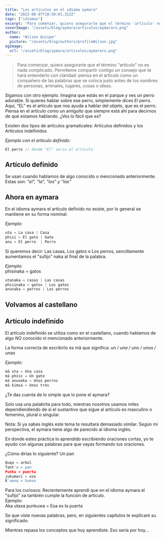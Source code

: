 ```yaml
---
title: "Los articulos en el idioma aymara"
date: "2023-08-07T10:30:01.322Z"
tags: ["idiomas"]
excerpt: "Para comenzar, quiero asegurarte que el término 'artículo' no es nada complicado. Permíteme compartir contigo un consejo que te hará entenderlo con claridad: piensa en el artículo como un compañero de las palabras que se coloca justo antes de los nombres de personas, animales, lugares, cosas o ideas."
coverImage: "/assets/blog/aymara/articulos/aymararu.png"
author:
  name: "Wilson Quispe"
  picture: "/assets/blog/authors/profileWilson.jpg"
ogImage:
  url: "/assets/blog/aymara/articulos/aymararu.png"
---
```


> Para comenzar, quiero asegurarte que el término "artículo" no es nada complicado. Permíteme compartir contigo un consejo que te hará entenderlo con claridad: piensa en el artículo como un compañero de las palabras que se coloca justo antes de los nombres de personas, animales, lugares, cosas o ideas.

Sigamos con otro ejemplo. Imagina que estás en el parque y ves un perro adorable. Si quieres hablar sobre ese perro, simplemente dices <span class="blockquote-blue-title">El perro</span>. Aquí, <span class="blockquote-red-title">"EL"</span> es el artículo que nos ayuda a hablar del objeto, que es el perro. Piensa en el artículo como un amiguito que siempre está ahí para decirnos de qué estamos hablando. ¿Ves lo fácil que es?

Existen dos tipos de artículos gramaticales: <span class="blockquote-blue-title">Artículos definidos</span> y los <span class="blockquote-purple-title">Artículos indefinidos</span>

<em>Ejemplo con el artículo definido:</em>

```js
El perro // donde "El" seria el artículo
```

## Artículo definido

Se usan cuando hablamos de algo conocido o mencionado anteriormente. Estas son: <em>"el", "la", "los" y "las"</em>

## Ahora en aymara

En el idioma aymara el artículo definido no existe, por lo general se mantiene en su forma nominal.

<em>Ejemplo:</em>

```js
uta = La casa | Casa
phisi = El gato | Gato
anu = El perro  | Perro
```

Si queremos decir: Las casas, Los gatos o Los perros, sencillamente aumentamos el "sufijo" <span class="blockquote-purple-title">naka</span> al final de la palabra.

<em>Ejemplo:</em>
<br>
<span class="blockquote-red-title">phisi</span><span class="blockquote-purple-title">naka</span> = <span class="blockquote-red-title">gato</span><span class="blockquote-purple-title">s</span>

```js
utanaka = casas | Las casas
phisinaka = gatos | Los gatos
anunaka = perros | Los perros
```

## Volvamos al castellano

## Artículo indefinido

El artículo indefinido se utiliza como en el castellano, cuando hablamos de algo <em>NO</em> conocido ni mencionado anteriormente.

La forma correcta de escribirlo es <span class="blockquote-red-title">mä</span> que significa: <em>un / una / uno / unos / unas</em>

<em>Ejemplo:</em>

```js
mä uta = Una casa
mä phisi = Un gato
mä anunaka = Unos perros
mä kimsa = Unos tres
```

¿Te das cuenta de lo simple que lo pone el aymara?

Solo usa una palabrita para todo, mientras nosotros usamos miles dependiendiendo de si el sustantivo que sigue al artículo es masculino o femenino, plural o singular.

<p class="blockquote-red"><span class="blockquote-red-title">Nota:</span> Si ya sabes inglés este tema te resultará demasiado similar. Según mi perspectiva, el aymara tiene algo de parecido al idioma inglés. </p>

En donde estes práctica lo aprendido escribiendo oraciones cortas, yo te ayudo con algunas palabras para que vayas formando tus oraciones.

¿Cómo dirias lo siguiente?
<span class="blockquote-red-title">Un pan</span>

```python
Quqa = arbol
Tant'a = pan
Punku = puerta
jukumari = oso
K'awna = huevo
```

<p class="blockquote-purple"><span class="blockquote-purple-title">Para los curiosos:</span> Recientemente aprendí que en el idioma aymara el "sufijo" <span class="blockquote-purple-title">xa</span> también cumple la función de artículo.<br><span class="blockquote-purple-title">Ejemplo:</span><br>Aka uta<span class="blockquote-purple-title">xa</span> punkuwa = Esa es <span class="blockquote-purple-title">la</span> puerta</p>

Se que viste nuevas palabras, pero, en siguientes capítulos te explicaré su significado.

Mientras repasa los conceptos que hoy aprendiste.
Eso sería por hoy...
